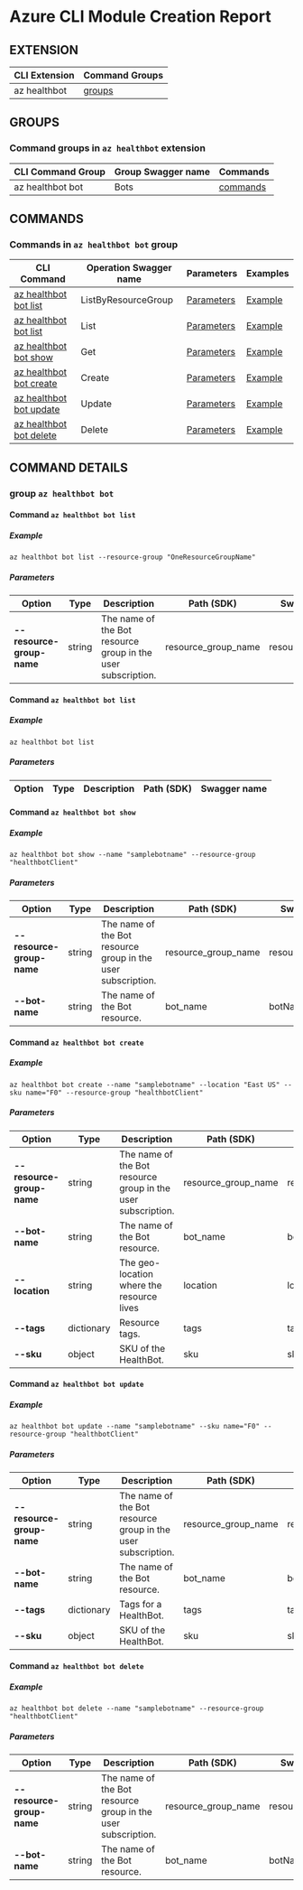 # Azure CLI Module Creation Report

## EXTENSION
|CLI Extension|Command Groups|
|---------|------------|
|az healthbot|[groups](#CommandGroups)

## GROUPS
### <a name="CommandGroups">Command groups in `az healthbot` extension </a>
|CLI Command Group|Group Swagger name|Commands|
|---------|------------|--------|
|az healthbot bot|Bots|[commands](#CommandsInBots)|

## COMMANDS
### <a name="CommandsInBots">Commands in `az healthbot bot` group</a>
|CLI Command|Operation Swagger name|Parameters|Examples|
|---------|------------|--------|-----------|
|[az healthbot bot list](#BotsListByResourceGroup)|ListByResourceGroup|[Parameters](#ParametersBotsListByResourceGroup)|[Example](#ExamplesBotsListByResourceGroup)|
|[az healthbot bot list](#BotsList)|List|[Parameters](#ParametersBotsList)|[Example](#ExamplesBotsList)|
|[az healthbot bot show](#BotsGet)|Get|[Parameters](#ParametersBotsGet)|[Example](#ExamplesBotsGet)|
|[az healthbot bot create](#BotsCreate)|Create|[Parameters](#ParametersBotsCreate)|[Example](#ExamplesBotsCreate)|
|[az healthbot bot update](#BotsUpdate)|Update|[Parameters](#ParametersBotsUpdate)|[Example](#ExamplesBotsUpdate)|
|[az healthbot bot delete](#BotsDelete)|Delete|[Parameters](#ParametersBotsDelete)|[Example](#ExamplesBotsDelete)|


## COMMAND DETAILS

### group `az healthbot bot`
#### <a name="BotsListByResourceGroup">Command `az healthbot bot list`</a>

##### <a name="ExamplesBotsListByResourceGroup">Example</a>
```
az healthbot bot list --resource-group "OneResourceGroupName"
```
##### <a name="ParametersBotsListByResourceGroup">Parameters</a> 
|Option|Type|Description|Path (SDK)|Swagger name|
|------|----|-----------|----------|------------|
|**--resource-group-name**|string|The name of the Bot resource group in the user subscription.|resource_group_name|resourceGroupName|

#### <a name="BotsList">Command `az healthbot bot list`</a>

##### <a name="ExamplesBotsList">Example</a>
```
az healthbot bot list
```
##### <a name="ParametersBotsList">Parameters</a> 
|Option|Type|Description|Path (SDK)|Swagger name|
|------|----|-----------|----------|------------|
#### <a name="BotsGet">Command `az healthbot bot show`</a>

##### <a name="ExamplesBotsGet">Example</a>
```
az healthbot bot show --name "samplebotname" --resource-group "healthbotClient"
```
##### <a name="ParametersBotsGet">Parameters</a> 
|Option|Type|Description|Path (SDK)|Swagger name|
|------|----|-----------|----------|------------|
|**--resource-group-name**|string|The name of the Bot resource group in the user subscription.|resource_group_name|resourceGroupName|
|**--bot-name**|string|The name of the Bot resource.|bot_name|botName|

#### <a name="BotsCreate">Command `az healthbot bot create`</a>

##### <a name="ExamplesBotsCreate">Example</a>
```
az healthbot bot create --name "samplebotname" --location "East US" --sku name="F0" --resource-group "healthbotClient"
```
##### <a name="ParametersBotsCreate">Parameters</a> 
|Option|Type|Description|Path (SDK)|Swagger name|
|------|----|-----------|----------|------------|
|**--resource-group-name**|string|The name of the Bot resource group in the user subscription.|resource_group_name|resourceGroupName|
|**--bot-name**|string|The name of the Bot resource.|bot_name|botName|
|**--location**|string|The geo-location where the resource lives|location|location|
|**--tags**|dictionary|Resource tags.|tags|tags|
|**--sku**|object|SKU of the HealthBot.|sku|sku|

#### <a name="BotsUpdate">Command `az healthbot bot update`</a>

##### <a name="ExamplesBotsUpdate">Example</a>
```
az healthbot bot update --name "samplebotname" --sku name="F0" --resource-group "healthbotClient"
```
##### <a name="ParametersBotsUpdate">Parameters</a> 
|Option|Type|Description|Path (SDK)|Swagger name|
|------|----|-----------|----------|------------|
|**--resource-group-name**|string|The name of the Bot resource group in the user subscription.|resource_group_name|resourceGroupName|
|**--bot-name**|string|The name of the Bot resource.|bot_name|botName|
|**--tags**|dictionary|Tags for a HealthBot.|tags|tags|
|**--sku**|object|SKU of the HealthBot.|sku|sku|

#### <a name="BotsDelete">Command `az healthbot bot delete`</a>

##### <a name="ExamplesBotsDelete">Example</a>
```
az healthbot bot delete --name "samplebotname" --resource-group "healthbotClient"
```
##### <a name="ParametersBotsDelete">Parameters</a> 
|Option|Type|Description|Path (SDK)|Swagger name|
|------|----|-----------|----------|------------|
|**--resource-group-name**|string|The name of the Bot resource group in the user subscription.|resource_group_name|resourceGroupName|
|**--bot-name**|string|The name of the Bot resource.|bot_name|botName|
